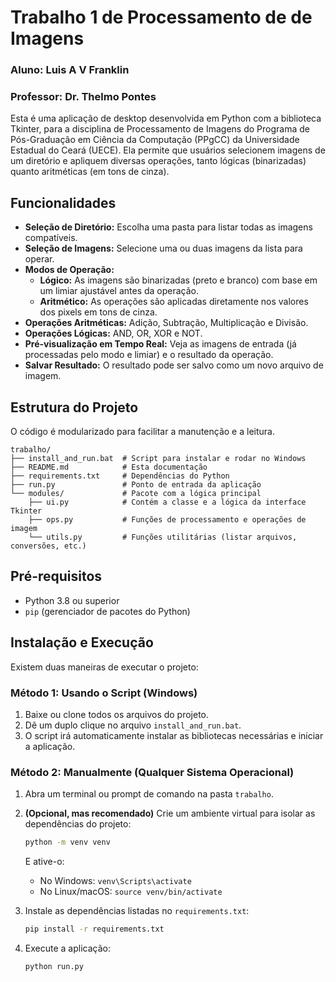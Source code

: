 # Trabalho 1 de Processamento de de Imagens
### Aluno: Luis A V Franklin
### Professor: Dr. Thelmo Pontes

Esta é uma aplicação de desktop desenvolvida em Python com a biblioteca Tkinter, para a disciplina de Processamento de Imagens do Programa de Pós-Graduação em Ciência da Computação (PPgCC) da Universidade Estadual do Ceará (UECE).
Ela permite que usuários selecionem imagens de um diretório e apliquem diversas operações, tanto lógicas (binarizadas) quanto aritméticas (em tons de cinza).

## Funcionalidades

-   **Seleção de Diretório:** Escolha uma pasta para listar todas as imagens compatíveis.
-   **Seleção de Imagens:** Selecione uma ou duas imagens da lista para operar.
-   **Modos de Operação:**
    -   **Lógico:** As imagens são binarizadas (preto e branco) com base em um limiar ajustável antes da operação.
    -   **Aritmético:** As operações são aplicadas diretamente nos valores dos pixels em tons de cinza.
-   **Operações Aritméticas:** Adição, Subtração, Multiplicação e Divisão.
-   **Operações Lógicas:** AND, OR, XOR e NOT.
-   **Pré-visualização em Tempo Real:** Veja as imagens de entrada (já processadas pelo modo e limiar) e o resultado da operação.
-   **Salvar Resultado:** O resultado pode ser salvo como um novo arquivo de imagem.

## Estrutura do Projeto

O código é modularizado para facilitar a manutenção e a leitura.

```
trabalho/
├── install_and_run.bat  # Script para instalar e rodar no Windows
├── README.md            # Esta documentação
├── requirements.txt     # Dependências do Python
├── run.py               # Ponto de entrada da aplicação
└── modules/             # Pacote com a lógica principal
    ├── ui.py            # Contém a classe e a lógica da interface Tkinter
    ├── ops.py           # Funções de processamento e operações de imagem
    └── utils.py         # Funções utilitárias (listar arquivos, conversões, etc.)
```

## Pré-requisitos

-   Python 3.8 ou superior
-   `pip` (gerenciador de pacotes do Python)

## Instalação e Execução

Existem duas maneiras de executar o projeto:

### Método 1: Usando o Script (Windows)

1.  Baixe ou clone todos os arquivos do projeto.
2.  Dê um duplo clique no arquivo `install_and_run.bat`.
3.  O script irá automaticamente instalar as bibliotecas necessárias e iniciar a aplicação.

### Método 2: Manualmente (Qualquer Sistema Operacional)

1.  Abra um terminal ou prompt de comando na pasta `trabalho`.

2.  **(Opcional, mas recomendado)** Crie um ambiente virtual para isolar as dependências do projeto:
    ```sh
    python -m venv venv
    ```
    E ative-o:
    -   No Windows: `venv\Scripts\activate`
    -   No Linux/macOS: `source venv/bin/activate`

3.  Instale as dependências listadas no `requirements.txt`:
    ```sh
    pip install -r requirements.txt
    ```

4.  Execute a aplicação:
    ```sh
    python run.py
    ```